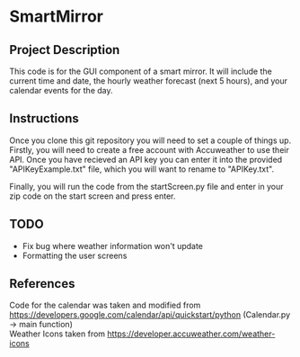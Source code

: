 # SmartMirror

## Project Description
This code is for the GUI component of a smart mirror. It will include the current time and date, the hourly weather forecast (next 5 hours), and your calendar events for the day.

## Instructions
Once you clone this git repository you will need to set a couple of things up. Firstly, you will need to create a free account with Accuweather to use their API. Once you have recieved an API key you can enter it into the provided "APIKeyExample.txt" file, which you will want to rename to "APIKey.txt". 

Finally, you will run the code from the startScreen.py file and enter in your zip code on the start screen and press enter.

## TODO
- Fix bug where weather information won't update
- Formatting the user screens

## References
Code for the calendar was taken and modified from https://developers.google.com/calendar/api/quickstart/python (Calendar.py -> main function) <br />
Weather Icons taken from https://developer.accuweather.com/weather-icons
